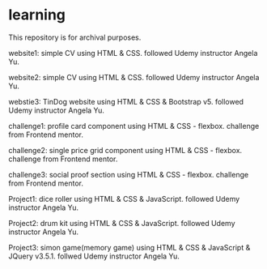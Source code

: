 # learning

This repository is for archival purposes.

website1: simple CV using HTML & CSS. followed Udemy instructor Angela Yu.

website2: simple CV using HTML & CSS. followed Udemy instructor Angela Yu.

webstie3: TinDog website using HTML & CSS & Bootstrap v5. followed Udemy instructor Angela Yu.

challenge1: profile card component using HTML & CSS - flexbox. challenge from Frontend mentor.

challenge2: single price grid component using HTML & CSS - flexbox. challenge from Frontend mentor.

challenge3: social proof section using HTML & CSS - flexbox. challenge from Frontend mentor.

Project1: dice roller using HTML & CSS & JavaScript. followed Udemy instructor Angela Yu.

Project2: drum kit using HTML & CSS & JavaScript. followed Udemy instructor Angela Yu.

Project3: simon game(memory game) using HTML & CSS & JavaScript & JQuery v3.5.1. follwed Udemy instructor Angela Yu.
